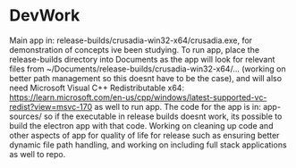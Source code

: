 # DevWork 
Main app in: release-builds/crusadia-win32-x64/crusadia.exe, for demonstration of concepts ive been studying.
To run app, place the release-builds directory into Documents as the app will look for relevant files from ~/Documents/release-builds/crusadia-win32-x64/... (working on better path management so this doesnt have to be the case), and will also need Microsoft Visual C++ Redistributable x64: https://learn.microsoft.com/en-us/cpp/windows/latest-supported-vc-redist?view=msvc-170 as well to run app. The code for the app is in: app-sources/ so if the executable in release builds doesnt work, its possible to build the electron app with that code.
Working on cleaning up code and other aspects of app for quality of life for release such as ensuring better dynamic file path handling, and working on including full stack applications as well to repo.
